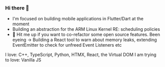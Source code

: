 ### Hi there 👋

<!--
**witherScript/witherScript** is a ✨ _special_ ✨ repository because its `README.md` (this file) appears on your GitHub profile.

Here are some ideas to get you started:

-->
- I'm focused on building mobile applications in Flutter/Dart at the moment
- Building an abstraction for the ARM Linux Kernel RE: scheduling policies
- 💬 Hit me up if you want to co-refactor some open source features. 
Been eyeing -> Building a React tool to warn about memory leaks, extending EventEmitter to check for unfreed Event Listeners etc

 I love: C++, TypeScript, Python, HTMX, React, the Virtual DOM
 I am trying to love: Vanilla JS

